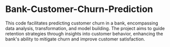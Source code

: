 # Bank-Customer-Churn-Prediction
This code facilitates predicting customer churn in a bank, encompassing data analysis, transformation, and model building. The project aims to guide retention strategies through insights into customer behavior, enhancing the bank's ability to mitigate churn and improve customer satisfaction.
